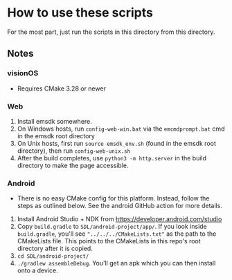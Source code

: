 # How to use these scripts

For the most part, just run the scripts in this directory from this directory.

## Notes

### visionOS

- Requires CMake 3.28 or newer

### Web

1. Install emsdk somewhere.
2. On Windows hosts, run `config-web-win.bat` via the `emcmdprompt.bat` cmd in the emsdk root directory
3. On Unix hosts, first run `source emsdk_env.sh` (found in the emsdk root directory), then run `config-web-unix.sh`
4. After the build completes, use `python3 -m http.server` in the build directory to make the page accessible.

### Android

- There is no easy CMake config for this platform. Instead, follow the steps as outlined below. See the android GitHub action for more details.
  
1. Install Android Studio + NDK from <https://developer.android.com/studio>
2. Copy `build.gradle` to `SDL/android-project/app/`. If you look inside `build.gradle`, you'll see `"../../../CMakeLists.txt"` as the path to the CMakeLists file. This points to the CMakeLists in this repo's root directory after it is copied.
3. `cd SDL/android-project/`
4. `./gradlew assembleDebug`. You'll get an apk which you can then install onto a device.